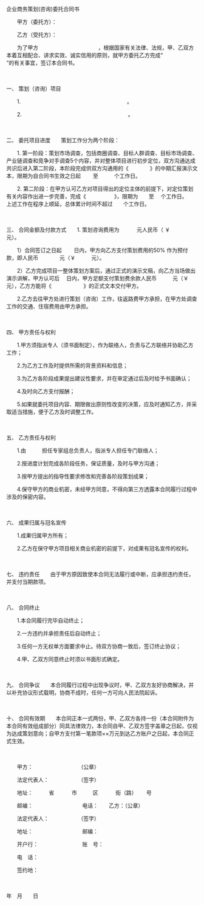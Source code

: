 



企业商务策划(咨询)委托合同书



 

　　甲方（委托方）：

　　乙方（受托方）：　　

　　为了甲方　　　　　　　　　　　 ，根据国家有关法律、法规，甲、乙双方本着互相配合、讲求实效、诚实信用的原则，就甲方委托乙方完成“　　　　　　　　　　　　　　 ”的有关事宜，签订本合同书。

　　

一、
 策划（咨询）项目

　　1.　　　　　　　　　　　　　　　　　　　　。

　　2.　　　　　　　　　　　　　　　　　　　　。

　　

二、
 委托项目进度　　策划工作分为两个阶段：　　

　　1. 第一阶段：策划市场调查，包括商圈调查、目标人群调查、目标市场调查、产业链调查和竞争对手调查5个内容，并对整体项目进行初步定位，双方沟通达成共识后进入第二阶段，本阶段完成供双方沟通用的《　　　　》的中期汇报演示文本，限期为自合同书生效之日起　　 至　　　个工作日。　　

　　2. 第二阶段：在甲方认可乙方对项目得出的定位主体的前提下，对定位策划有关内容作出进一步完善，完成《　　　　　 》，限期为　　至　 个工作日。　　上述工作在程序上顺延，总体累计时间不超过　　个工作日。

　　

三、
合同金额及付款方式　　1. 策划咨询费用为　　　 元人民币（ ￥　　　 元）。　　

　　1）合同签订之日起　　 日内，甲方向乙方支付策划费用的50% 作为预付款，即人民币　　　　元（￥　　　元）。　　

　　2）乙方完成项目一整体策划方案后，通过正式的演示文稿，向乙方当场做出演示讲解，甲方认可后　 日内，甲方足额支付策划费余款人民币　　　元（￥　　　元），乙方方能将《　　　　　　》的正式文本交付甲方。　　

　　2.乙方去往甲方处进行策划（咨询）工作，往返路费甲方承担，在甲方处调查工作的交通、住宿费用由甲方承担。

　　

四、
甲方责任与权利　　

　　1.甲方须指派专人（须书面制定），作为联络人，负责与乙方联络并协助乙方工作；　　

　　2.为乙方工作及时提供所需的背景资料和信息；　　

　　3.为乙方各阶段成果提出建议性要求，并在审定通过后及时给予书面确认；　　

　　4.及时向乙方支付报酬；　　

　　5.如果就委托项目内容、期限做出原则性改变的决策，应及时通知乙方，并采取适当措施，便于乙方及时调整工作。

　　

五、
乙方责任与权利　　

　　1.由　　　担任专家组总负责人，指派专人担任专门联络人；　　

　　2.按进度计划完成各阶段任务，保证质量，及时与甲方沟通；　　

　　3.按甲方提出的指导性要求修改和完善各阶段策划成果；　　

　　4.保守甲方的商业机密，未经甲方同意，不得向第三方透露本合同履行过程中涉及的保密内容。

　　

六、
成果归属与冠名宣传　　

　　1.成果归属甲方所有；　　

　　2.乙方在保守甲方项目相关商业机密的前提下，对成果有冠名宣传的权利。

　　

七、
违约责任　　由于甲方原因致使本合同无法履行或中断，应承担违约责任，并支付当期款项。

　　

八、
合同终止　　

　　1.本合同履行完毕自动终止；　　

　　2.一方违约并承担责任后自动终止；　　

　　3.任何一方无权单方面要求中止。待双方协商一致后，签订终止协议；　　

　　4.甲、乙双方同意终止时须以书面形式确定。

　　

九、
合同争议　　本合同履行过程中出现争议时，甲、乙双方友好协商解决，并以补充协议形式载明，协商不成时，任何一方可向人民法院起诉。

　　

十、
合同有效期　　本合同正本一式两份，甲、乙双方各持一份（本合同附件为本合同有效组成部分）同具法律效力，本合同自甲、乙双方签字盖章之日起，仅视为达成策划意向；自甲方支付第一笔款项××万元到达乙方账户之日起，本合同正式生效。　　

　　

　　甲方：　　　　　　　　　（公章）

　　法定代表人：　　　　　　（签字）

　　地址：　　　省　　　 市　　　区　　　 街（路）　　 号

　　邮编：　　　　　　　 　　电话：　　乙方：（公章）

　　法定代表人：　　　　　　（签字）

　　地址：　　　　　　　　　 邮编：

　　开户行：　　　　　　　　 账　号：

　　电　话：

　　签约地：

　　


 年　月　　日
 
　　

